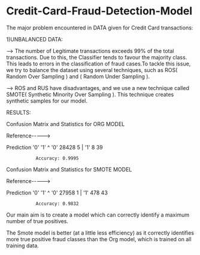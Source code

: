 # Credit-Card-Fraud-Detection-Model

The major problem encountered in DATA given for Credit Card transactions:

1)UNBALANCED DATA:

-->
The number of Legitimate transactions exceeds 99% of the total transactions. Due to this, the Classifier tends to
favour the majority class. This leads to errors in the classification of fraud cases.To tackle this issue, we try
to balance the dataset using several techniques, such as ROS( Random Over Sampling ) and ( Random Under Sampling ).

-->
ROS and RUS have disadvantages, and we use a new technique called SMOTE( Synthetic Minority Over Sampling ).
This technique creates synthetic samples for our model.

RESULTS:

Confusion Matrix and Statistics for ORG MODEL

Reference----->

Prediction                         '0'   '1'
   ^                        '0' 28428     5
   |                        '1'     8    39
                                          
               Accuracy: 0.9995          
         
Confusion Matrix and Statistics for SMOTE MODEL
                                          
Reference----->

Prediction                         '0'   '1'
     ^                      '0' 27958     1
     |                      '1'   478    43
                                          
               Accuracy: 0.9832  

Our main aim is to create a model which can correctly identify a maximum number of true positives.

The Smote model is better (at a little less efficiency) as it correctly identifies more true positive fraud classes than the Org model, which is trained on all training data.       
 

